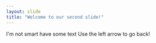 ```yaml
---
layout: slide
title: "Welcome to our second slide!"
---
```

I'm not smart have some text 
Use the left arrow to go back!
